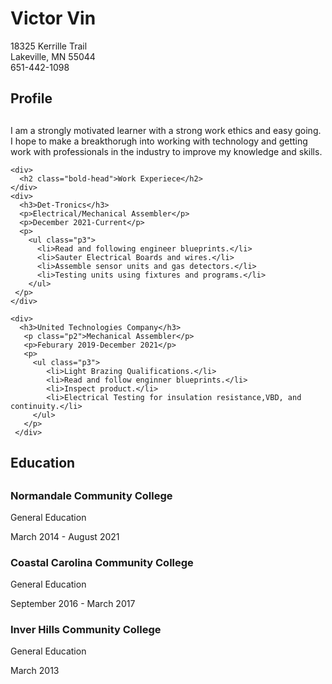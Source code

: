 <!DOCTYPE html>
<html>
<head>
  <meta charset="utf-8">
  <meta name="viewport" content="width=device-width">
  <title>Prime Academy Resume Application</title>
</head>
<body>
  <main class="top-section">
  <h1>Victor Vin</h1>
    <div>18325 Kerrille Trail</div>
    <div>Lakeville, MN 55044</div>
    <div>651-442-1098</div>
  </main>
  <section>
    <div class="head">
      <h2 class="profile">Profile<h2>
    </div>
  <p>I am a strongly motivated learner with a strong work ethics and easy going. I hope to make a breakthorugh into
    working with technology and getting work with professionals in the industry to improve my knowledge and skills.</p>
  </section>
  
    <div>
      <h2 class="bold-head">Work Experiece</h2>
    </div>
    <div>
      <h3>Det-Tronics</h3>
      <p>Electrical/Mechanical Assembler</p>
      <p>December 2021-Current</p>
      <p>
        <ul class="p3">
          <li>Read and following engineer blueprints.</li>
          <li>Sauter Electrical Boards and wires.</li>
          <li>Assemble sensor units and gas detectors.</li>
          <li>Testing units using fixtures and programs.</li>
        </ul>
     </p>
    </div>
     
    <div>
      <h3>United Technologies Company</h3>
       <p class="p2">Mechanical Assembler</p>
       <p>Feburary 2019-December 2021</p>
       <p>
         <ul class="p3">
            <li>Light Brazing Qualifications.</li>
            <li>Read and follow enginner blueprints.</li> 
            <li>Inspect product.</li>
            <li>Electrical Testing for insulation resistance,VBD, and continuity.</li>    
         </ul>
       </p>
     </div>
  <div>
    <h2 class="bold-head">Education<h2>
  </div>
      <div>
        <h3>Normandale Community College</h3>
        <p class="p2">General Education<p>
        <p>March 2014 - August 2021</p>
      </div>
      <div>
        <h3>Coastal Carolina Community College</h3>
        <p>General Education</p>
        <p>September 2016 - March 2017</p>
      </div>
      <div>
        <h3>Inver Hills Community College</h3>
        <p>General Education</p>
        <p>March 2013</p>
      </div>
  

</body>
</html>
